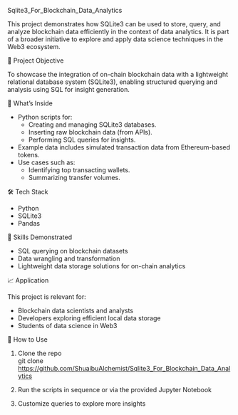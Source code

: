Sqlite3_For_Blockchain_Data_Analytics

This project demonstrates how SQLite3 can be used to store, query, and analyze blockchain data efficiently in the context of data analytics. It is part of a broader initiative to explore and apply data science techniques in the Web3 ecosystem.

📌 Project Objective

To showcase the integration of on-chain blockchain data with a lightweight relational database system (SQLite3), enabling structured querying and analysis using SQL for insight generation.

📂 What’s Inside

- Python scripts for:
  - Creating and managing SQLite3 databases.
  - Inserting raw blockchain data (from APIs).
  - Performing SQL queries for insights.
- Example data includes simulated transaction data from Ethereum-based tokens.
- Use cases such as:
  - Identifying top transacting wallets.
  - Summarizing transfer volumes.

🛠 Tech Stack

- Python
- SQLite3
- Pandas

🧠 Skills Demonstrated

- SQL querying on blockchain datasets
- Data wrangling and transformation
- Lightweight data storage solutions for on-chain analytics

📈 Application

This project is relevant for:
- Blockchain data scientists and analysts
- Developers exploring efficient local data storage
- Students of data science in Web3

📎 How to Use

1. Clone the repo  
   git clone https://github.com/ShuaibuAlchemist/Sqlite3_For_Blockchain_Data_Analytics

2. Run the scripts in sequence or via the provided Jupyter Notebook

3. Customize queries to explore more insights
